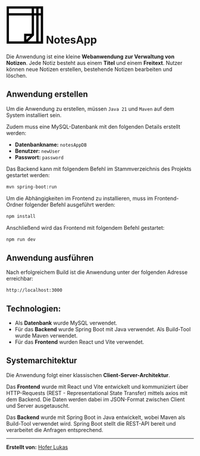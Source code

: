 # <img src="./frontend/public/notes-svgrepo-com.svg" alt="Logo" width="100" /> NotesApp 


Die Anwendung ist eine kleine **Webanwendung zur Verwaltung von Notizen**. Jede Notiz besteht aus einem **Titel** und einem **Freitext**. Nutzer können neue Notizen erstellen, bestehende Notizen bearbeiten und löschen.

## Anwendung erstellen
Um die Anwendung zu erstellen, müssen `Java 21` und `Maven` auf dem System installiert sein.

Zudem muss eine MySQL-Datenbank mit den folgenden Details erstellt werden:  
- **Datenbankname:** `notesAppDB`  
- **Benutzer:** `newUser`  
- **Passwort:** `password`

Das Backend kann mit folgendem Befehl im Stammverzeichnis des Projekts gestartet werden:

```bash
mvn spring-boot:run
```

Um die Abhängigkeiten im Frontend zu installieren, muss im Frontend-Ordner folgender Befehl ausgeführt werden:  
```bash
npm install  
```  
Anschließend wird das Frontend mit folgendem Befehl gestartet:  
```bash
npm run dev  
```

## Anwendung ausführen

Nach erfolgreichem Build ist die Anwendung unter der folgenden Adresse erreichbar:

    http://localhost:3000



## Technologien:
 * Als **Datenbank** wurde MySQL verwendet.
 * Für das **Backend** wurde Spring Boot mit Java verwendet. Als Build-Tool wurde Maven verwendet.
 * Für das **Frontend** wurden React und Vite verwendet.
 

## Systemarchitektur

Die Anwendung folgt einer klassischen **Client-Server-Architektur**. 

Das **Frontend** wurde mit React und Vite entwickelt und kommuniziert über HTTP-Requests (REST - Representational State Transfer) mittels axios mit dem Backend. Die Daten werden dabei im JSON-Format zwischen Client und Server ausgetauscht.

Das **Backend** wurde mit Spring Boot in Java entwickelt, wobei Maven als Build-Tool verwendet wird. Spring Boot stellt die REST-API bereit und verarbeitet die Anfragen entsprechend.


---

**Erstellt von:** [Hofer Lukas](https://github.com/userRaptor/NotesApp)
